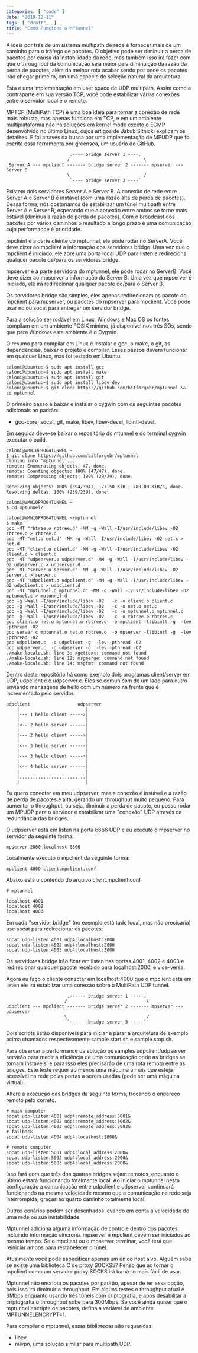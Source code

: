 ```yaml
---
categories: [ "code" ]
date: "2019-12-11"
tags: [ "draft",  ]
title: "Como Funciona o MPTunnel"
---
```

A ideia por trás de um sistema multipath de rede é fornecer mais de um caminho para o tráfego de pacotes. O objetivo pode ser diminuir a perda de pacotes por causa da instabilidade da rede, mas também isso irá fazer com que o throughput da comunicação seja maior pela diminuição da razão da perda de pacotes, além da melhor rota acabar sendo por onde os pacotes irão chegar primeiro, em uma espécie de seleção natural da arquitetura.


Esta é uma implementação em user space de UDP multipath. Assim como a contraparte em sua versão TCP, você pode estabilizar várias conexões entre o servidor local e o remoto.

MPTCP (MultiPath TCP) é uma boa ideia para tornar a conexão de rede mais robusta, mas apenas funciona em TCP, e em um ambiente multiplataforma não há soluções em kernel mode exceto o ECMP desenvolvido no último Linux, cujos artigos de Jakub Sitnicki explicam os detalhes. E foi através da busca por uma implementação de MPUDP que foi escrita essa ferramenta por greensea, um usuário do GitHub.



                            .---- bridge server 1 ----.
                           /                            \
     Server A --- mpclient ------- bridge server 2 ------- mpserver --- Server B
                           \                            /
                            `---- bridge server 3 ----`

Existem dois servidores Server A e Server B. A conexão de rede entre Server A e Server B é instável (com uma razão alta de perda de pacotes). Dessa forma, nós gostaríamos de estabilizar um túnel multipath entre Server A e Server B, esperando que a conexão entre ambos se torne mais estável (diminua a razão de perda de pacotes). Com o broadcast dos pacotes por vários caminhos o resultado a longo prazo é uma comunicação cuja performance é prioridade.

mpclient é a parte cliente do mptunnel, ele pode rodar no ServerA. Você deve dizer ao mpclient a informação dos servidores bridge. Uma vez que o mpclient é iniciado, ele abre uma porta local UDP para listen e redireciona qualquer pacote de/para os servidores bridge.

mpserver é a parte servidora do mptunnel, ele pode rodar no ServerB. Você deve dizer ao mpserver a informação do Server B. Uma vez que mpserver é iniciado, ele irá redirecionar qualquer pacote de/para o Server B.

Os servidores bridge são simples, eles apenas redirecionam os pacote do mpclient para mpserver, ou pacotes do mpserver para mpclient. Você pode usar nc ou socat para entregar um servidor bridge.



Para a solução ser rodável em Linux, Windows e Mac OS os fontes compilam em um ambiente POSIX mínimo, já disponível nos três SOs, sendo que para Windows este ambiente é o Cygwin.


O resumo para compilar em Linux é instalar o gcc, o make, o git, as dependências, baixar o projeto e compilar. Esses passos devem funcionar em qualquer Linux, mas foi testado em Ubuntu.

    caloni@ubuntu:~$ sudo apt install gcc
    caloni@ubuntu:~$ sudo apt install make
    caloni@ubuntu:~$ sudo apt install git
    caloni@ubuntu:~$ sudo apt install libev-dev
    caloni@ubuntu:~$ git clone https://github.com/bitforgebr/mptunnel && cd mptunnel


O primeiro passo é baixar e instalar o cygwin com os seguintes pacotes adicionais ao padrão: 

 - gcc-core, socat, git, make, libev, libev-devel, libintl-devel.

Em seguida deve-se baixar o repositório do mtunnel e do terminal cygwin executar o build.

    caloni@VMW10PRO64TUNNEL ~
    $ git clone https://github.com/bitforgebr/mptunnel
    Cloning into 'mptunnel'...
    remote: Enumerating objects: 47, done.
    remote: Counting objects: 100% (47/47), done.
    remote: Compressing objects: 100% (29/29), done.
    
    Receiving objects: 100% (394/394), 177.50 KiB | 780.00 KiB/s, done.
    Resolving deltas: 100% (239/239), done.
    
    caloni@VMW10PRO64TUNNEL ~
    $ cd mptunnel/
    
    caloni@VMW10PRO64TUNNEL ~/mptunnel
    $ make
    gcc -MT "rbtree.o rbtree.d" -MM -g -Wall -I/usr/include/libev -O2 rbtree.c > rbtree.d
    gcc -MT "net.o net.d" -MM -g -Wall -I/usr/include/libev -O2 net.c > net.d
    gcc -MT "client.o client.d" -MM -g -Wall -I/usr/include/libev -O2 client.c > client.d
    gcc -MT "udpserver.o udpserver.d" -MM -g -Wall -I/usr/include/libev -O2 udpserver.c > udpserver.d
    gcc -MT "server.o server.d" -MM -g -Wall -I/usr/include/libev -O2 server.c > server.d
    gcc -MT "udpclient.o udpclient.d" -MM -g -Wall -I/usr/include/libev -O2 udpclient.c > udpclient.d
    gcc -MT "mptunnel.o mptunnel.d" -MM -g -Wall -I/usr/include/libev -O2 mptunnel.c > mptunnel.d
    gcc -g -Wall -I/usr/include/libev -O2   -c -o client.o client.c
    gcc -g -Wall -I/usr/include/libev -O2   -c -o net.o net.c
    gcc -g -Wall -I/usr/include/libev -O2   -c -o mptunnel.o mptunnel.c
    gcc -g -Wall -I/usr/include/libev -O2   -c -o rbtree.o rbtree.c
    gcc client.o net.o mptunnel.o rbtree.o  -o mpclient -llibintl -g  -lev -pthread -O2
    gcc server.c mptunnel.o net.o rbtree.o  -o mpserver -llibintl -g  -lev -pthread -O2
    gcc udpclient.c  -o udpclient -g  -lev -pthread -O2
    gcc udpserver.c  -o udpserver -g  -lev -pthread -O2
    ./make-locale.sh: line 3: xgettext: command not found
    ./make-locale.sh: line 12: msgmerge: command not found
    ./make-locale.sh: line 14: msgfmt: command not found



Dentro deste repositório há como exemplo dois programas client/server em UDP, udpclient.c e udpserver.c. Eles se comunicam de um lado para outro enviando mensagens de hello com um número na frente que é incrementado pelo servidor.

    udpclient                  udpserver
        |                         |
        |--- 1 hello client ----->|
        |                         |
        |<-- 2 hello server ------|
        |                         |
        |--- 2 hello client ----->|
        |                         |
        |<-- 3 hello server ------|
        |                         |
        |--- 3 hello client ----->|
        |                         |
        |<-- 4 hello server ------|
        |                         |
        |.........................|
        |                         |

Eu quero conectar em meu udpserver, mas a conexão é instável e a razão de perda de pacotes é alta, gerando um throughput muito pequeno. Para aumentar o throughput, ou seja, diminuir a perda de pacote, eu posso rodar um MPUDP para o servidor e estabilizar uma "conexão" UDP através da redundância das bridges.

O udpserver está em listen na porta 6666 UDP e eu executo o mpserver no servidor da seguinte forma:

    mpserver 2000 localhost 6666

Localmente executo o mpclient da seguinte forma:

    mpclient 4000 client.mpclient.conf

Abaixo está o conteúdo do arquivo client.mpclient.conf 

    # mptunnel
    
    localhost 4001
    localhost 4002
    localhost 4003

Em cada "servidor bridge" (no exemplo está tudo local, mas não precisaria) use socat para redirecionar os pacotes:

    socat udp-listen:4001 udp4:localhost:2000
    socat udp-listen:4002 udp4:localhost:2000
    socat udp-listen:4003 udp4:localhost:2000

Os servidores bridge irão ficar em listen nas portas 4001, 4002 e 4003 e redirecionar qualquer pacote recebido para localhost:2000, e vice-versa.


Agora eu faço o cliente conectar em localhost:4000 que o mpclient está em listen ele irá estabiizar uma conexão sobre o MultiPath UDP tunnel.

                           .------ bridge server 1 -----.
                          /                              \
    udpclient --- mpclient ------- bridge server 2 ------- mpserver --- udpserver
                          \                              /
                           `------ bridge server 3 -----`

Dois scripts estão disponíveis para iniciar e parar a arquitetura de exemplo acima chamados respectivamente sample.start.sh e sample.stop.sh.


Para observar a performance da solução os samples udpclient/udpserver servirão para medir a eficiência de uma comunicação onde as bridges se tornam instáveis, e para isso eles precisarão de uma rota remota entre as bridges. Este teste requer ao menos uma máquina a mais que esteja acessível na rede pelas portas a serem usadas (pode ser uma máquina virtual).

Altere a execução das bridges da seguinte forma, trocando o endereço remoto pelo correto.

    # main computer
    socat udp-listen:4001 udp4:remote_address:5001&
    socat udp-listen:4002 udp4:remote_address:5002&
    socat udp-listen:4003 udp4:remote_address:5003&
    # failback
    socat udp-listen:4004 udp4:localhost:2000&
    
    # remote computer
    socat udp-listen:5001 udp4:local_address:2000&
    socat udp-listen:5002 udp4:local_address:2000&
    socat udp-listen:5003 udp4:local_address:2000&

Isso fará com que três dos quatros bridges sejam remotos, enquanto o último estará funcionando totalmente local. Ao iniciar o mptunnel nesta configuração a comunicação entre udpclient e udpserver continuará funcionando na mesma velocidade mesmo que a comunicação na rede seja interrompida, graças ao quarto caminho totalmente local.

Outros cenários podem ser desenhados levando em conta a velocidade de uma rede ou sua instabilidade.


Mptunnel adiciona alguma informação de controle dentro dos pacotes, incluindo informação síncrona. mpserver e mpclient devem ser iniciados ao mesmo tempo. Se o mpclient ou o mpserver terminar, você terá que reiniciar ambos para restabelecer o túnel.  

Atualmente você pode especificar apenas um único host alvo. Alguém sabe se existe uma biblioteca C de proxy SOCKS5? Penso que ao tornar o mpclient como um servidor proxy SOCKS irá torná-lo mais fácil de usar.  

Mptunnel não encripta os pacotes por padrão, apesar de ter essa opção, pois isso irá diminuir o throughput. Em alguns testes o throughput atual é 3Mbps enquanto usando três túneis com criptografia, e após desabilitar a criptografia o throughput sobe para 300Mbps. Se você ainda quiser que o mptunnel encripte os pacotes, defina a variável de ambiente MPTUNNELENCRYPT=1.  


Para compilar o mptunnel, essas bibliotecas são requeridas:

 - libev
 - mlvpn, uma solução similar para multipath UDP.
